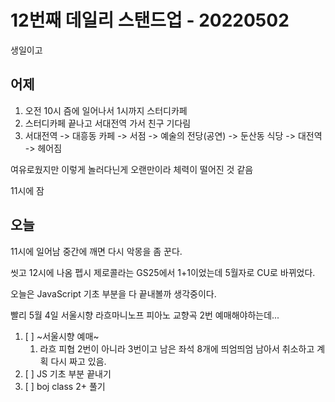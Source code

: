 # 12번째 데일리 스탠드업 - 20220502

생일이고

## 어제

1. 오전 10시 즘에 일어나서 1시까지 스터디카페
2. 스터디카페 끝나고 서대전역 가서 친구 기다림
3. 서대전역 -> 대흥동 카페 -> 서점 -> 예술의 전당(공연) -> 둔산동 식당 -> 대전역 -> 헤어짐

여유로웠지만 이렇게 놀러다닌게 오랜만이라 체력이 떨어진 것 같음

11시에 잠

## 오늘

11시에 일어남
중간에 깨면 다시 악몽을 좀 꾼다.

씻고 12시에 나옴
펩시 제로콜라는 GS25에서 1+1이었는데 5월자로 CU로 바뀌었다.

오늘은 JavaScript 기초 부분을 다 끝내볼까 생각중이다.

빨리 5월 4일 서울시향 라흐마니노프 피아노 교향곡 2번 예매해야하는데...

1. [ ] ~서울시향 예매~
   1. 라흐 피협 2번이 아니라 3번이고 남은 좌석 8개에 띄엄띄엄 남아서 취소하고 계획 다시 짜고 있음.
2. [ ] JS 기초 부분 끝내기
3. [ ] boj class 2+ 풀기
